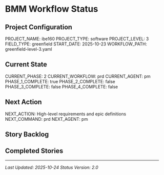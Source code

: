 # BMM Workflow Status

## Project Configuration

PROJECT_NAME: ibe160
PROJECT_TYPE: software
PROJECT_LEVEL: 3
FIELD_TYPE: greenfield
START_DATE: 2025-10-23
WORKFLOW_PATH: greenfield-level-3.yaml

## Current State

CURRENT_PHASE: 2
CURRENT_WORKFLOW: prd
CURRENT_AGENT: pm
PHASE_1_COMPLETE: true
PHASE_2_COMPLETE: false
PHASE_3_COMPLETE: false
PHASE_4_COMPLETE: false

## Next Action

NEXT_ACTION: High-level requirements and epic definitions
NEXT_COMMAND: prd
NEXT_AGENT: pm

## Story Backlog



## Completed Stories



---

_Last Updated: 2025-10-24_
_Status Version: 2.0_
